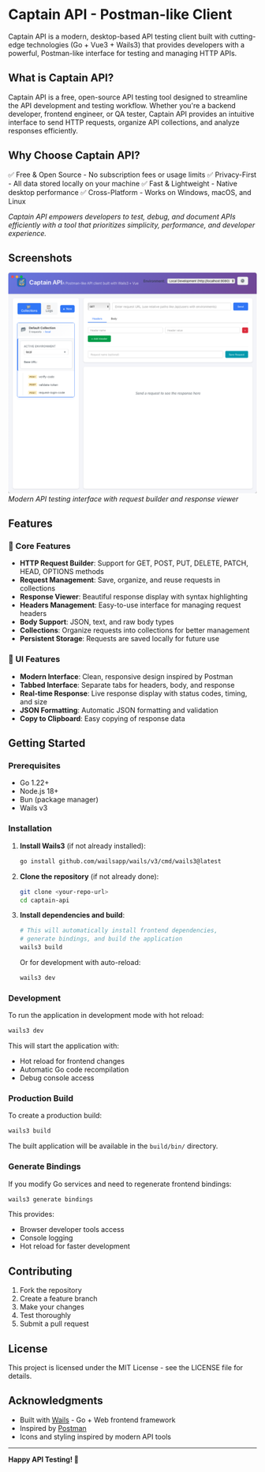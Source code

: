 # Captain API - Postman-like Client

Captain API is a modern, desktop-based API testing client built with cutting-edge technologies (Go + Vue3 + Wails3) that provides developers with a powerful, Postman-like interface for testing and managing HTTP APIs.

## What is Captain API?
Captain API is a free, open-source API testing tool designed to streamline the API development and testing workflow. Whether you're a backend developer, frontend engineer, or QA tester, Captain API provides an intuitive interface to send HTTP requests, organize API collections, and analyze responses efficiently.

## Why Choose Captain API?
✅ Free & Open Source - No subscription fees or usage limits 
✅ Privacy-First - All data stored locally on your machine 
✅ Fast & Lightweight - Native desktop performance 
✅ Cross-Platform - Works on Windows, macOS, and Linux 

*Captain API empowers developers to test, debug, and document APIs efficiently with a tool that prioritizes simplicity, performance, and developer experience.*

## Screenshots

![Captain API Interface](./images/captain-api-image.png)
*Modern API testing interface with request builder and response viewer*

## Features

### 🚀 Core Features
- **HTTP Request Builder**: Support for GET, POST, PUT, DELETE, PATCH, HEAD, OPTIONS methods
- **Request Management**: Save, organize, and reuse requests in collections
- **Response Viewer**: Beautiful response display with syntax highlighting
- **Headers Management**: Easy-to-use interface for managing request headers
- **Body Support**: JSON, text, and raw body types
- **Collections**: Organize requests into collections for better management
- **Persistent Storage**: Requests are saved locally for future use

### 🎨 UI Features
- **Modern Interface**: Clean, responsive design inspired by Postman
- **Tabbed Interface**: Separate tabs for headers, body, and response
- **Real-time Response**: Live response display with status codes, timing, and size
- **JSON Formatting**: Automatic JSON formatting and validation
- **Copy to Clipboard**: Easy copying of response data

## Getting Started

### Prerequisites
- Go 1.22+ 
- Node.js 18+
- Bun (package manager)
- Wails v3

### Installation

1. **Install Wails3** (if not already installed):
   ```bash
   go install github.com/wailsapp/wails/v3/cmd/wails3@latest
   ```

2. **Clone the repository** (if not already done):
   ```bash
   git clone <your-repo-url>
   cd captain-api
   ```

3. **Install dependencies and build**:
   ```bash
   # This will automatically install frontend dependencies, 
   # generate bindings, and build the application
   wails3 build
   ```

   Or for development with auto-reload:
   ```bash
   wails3 dev
   ```

### Development

To run the application in development mode with hot reload:

```bash
wails3 dev
```

This will start the application with:
- Hot reload for frontend changes
- Automatic Go code recompilation
- Debug console access

### Production Build

To create a production build:

```bash
wails3 build
```

The built application will be available in the `build/bin/` directory.

### Generate Bindings

If you modify Go services and need to regenerate frontend bindings:

```bash
wails3 generate bindings
```

This provides:
- Browser developer tools access
- Console logging
- Hot reload for faster development

## Contributing

1. Fork the repository
2. Create a feature branch
3. Make your changes
4. Test thoroughly
5. Submit a pull request

## License

This project is licensed under the MIT License - see the LICENSE file for details.

## Acknowledgments

- Built with [Wails](https://wails.io/) - Go + Web frontend framework
- Inspired by [Postman](https://www.postman.com/)
- Icons and styling inspired by modern API tools

---

**Happy API Testing! 🚀**
